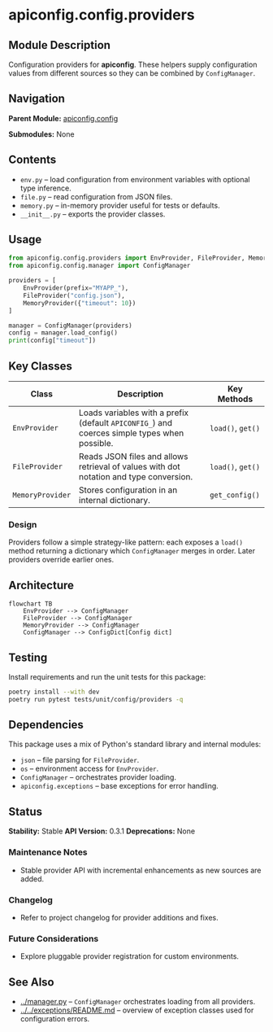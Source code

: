 # apiconfig.config.providers

## Module Description
Configuration providers for **apiconfig**. These helpers supply configuration values from different sources so they can be combined by `ConfigManager`.

## Navigation

**Parent Module:** [apiconfig.config](../README.md)

**Submodules:** None

## Contents
- `env.py` – load configuration from environment variables with optional type inference.
- `file.py` – read configuration from JSON files.
- `memory.py` – in-memory provider useful for tests or defaults.
- `__init__.py` – exports the provider classes.

## Usage
```python
from apiconfig.config.providers import EnvProvider, FileProvider, MemoryProvider
from apiconfig.config.manager import ConfigManager

providers = [
    EnvProvider(prefix="MYAPP_"),
    FileProvider("config.json"),
    MemoryProvider({"timeout": 10})
]

manager = ConfigManager(providers)
config = manager.load_config()
print(config["timeout"])
```

## Key Classes
| Class | Description | Key Methods |
| ----- | ----------- | ----------- |
| `EnvProvider` | Loads variables with a prefix (default `APICONFIG_`) and coerces simple types when possible. | `load()`, `get()` |
| `FileProvider` | Reads JSON files and allows retrieval of values with dot notation and type conversion. | `load()`, `get()` |
| `MemoryProvider` | Stores configuration in an internal dictionary. | `get_config()` |

### Design
Providers follow a simple strategy-like pattern: each exposes a `load()` method returning
a dictionary which `ConfigManager` merges in order. Later providers override earlier ones.

## Architecture
```mermaid
flowchart TB
    EnvProvider --> ConfigManager
    FileProvider --> ConfigManager
    MemoryProvider --> ConfigManager
    ConfigManager --> ConfigDict[Config dict]
```

## Testing
Install requirements and run the unit tests for this package:
```bash
poetry install --with dev
poetry run pytest tests/unit/config/providers -q
```

## Dependencies
This package uses a mix of Python's standard library and internal modules:

- `json` – file parsing for `FileProvider`.
- `os` – environment access for `EnvProvider`.
- `ConfigManager` – orchestrates provider loading.
- `apiconfig.exceptions` – base exceptions for error handling.

## Status

**Stability:** Stable
**API Version:** 0.3.1
**Deprecations:** None

### Maintenance Notes
- Stable provider API with incremental enhancements as new sources are added.

### Changelog
- Refer to project changelog for provider additions and fixes.

### Future Considerations
- Explore pluggable provider registration for custom environments.

## See Also
- [../manager.py](../manager.py) – `ConfigManager` orchestrates loading from all providers.
- [../../exceptions/README.md](../../exceptions/README.md) – overview of exception classes used for configuration errors.
